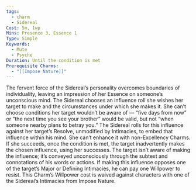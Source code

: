 ```yaml
---
tags:
  - charm
  - Sidereal
Cost: 5m, 1wp
Mins: Presence 3, Essence 1
Type: Simple
Keywords:
  - Mute
  - Psyche
Duration: Until the condition is met
Prerequisite Charms:
  - "[[Impose Nature]]"
---
```

The fervent force of the Sidereal’s personality overcomes boundaries of individuality, leaving an impression of her Essence on someone’s unconscious mind. The Sidereal chooses an influence roll she wishes her target to make and the circumstances under which she makes it. She can’t choose conditions her target wouldn’t be aware of — “five days from now” or “the next time you see your brother” would be valid, but not “when someone nearby plans to betray you.” The Sidereal rolls for this influence against her target’s Resolve, unmodified by Intimacies, to embed that influence within his mind. She can’t enhance it with non-Excellency Charms. If she succeeds, once the condition is met, the target inadvertently makes the chosen influence, using her successes. The target isn’t aware of making the influence; it’s conveyed unconsciously through the subtext and connotations of his words or actions. If making this influence opposes one of the target’s Major or Defining Intimacies, he can pay one Willpower to resist. This Charm’s Willpower cost is waived against characters with one of the Sidereal’s Intimacies from Impose Nature.